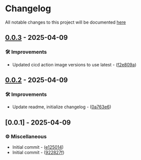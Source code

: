 # Changelog

All notable changes to this project will be documented [here](https://github.com/mr-pmillz/alpine-bash-tini/blob/main/CHANGELOG.md?ref_type=heads)

## [0.0.3](https://github.com/mr-pmillz/alpine-bash-tini/compare/v0.0.2...v0.0.3) - 2025-04-09

### 🛠 Improvements

- Updated cicd action image versions to use latest - ([f2e809a](https://github.com/mr-pmillz/alpine-bash-tini/commit/f2e809a482b21fd99b64dcdc357cef6f60e74a97))

## [0.0.2](https://github.com/mr-pmillz/alpine-bash-tini/compare/v0.0.1...v0.0.2) - 2025-04-09

### 🛠 Improvements

- Update readme, initialize changelog - ([0a763e6](https://github.com/mr-pmillz/alpine-bash-tini/commit/0a763e6a3bcc9830fca9d00b0bb8742e193f413f))

## [0.0.1] - 2025-04-09

### ⚙️  Miscellaneous

- Initial commit - ([e125014](https://github.com/mr-pmillz/alpine-bash-tini/commit/e1250140c0a9106ed0417d62ad5b693b96b0217e))
- Initial commit - ([922827f](https://github.com/mr-pmillz/alpine-bash-tini/commit/922827fa860c15584018205542ec7ffd51e27934))

<!-- generated by git-cliff -->
